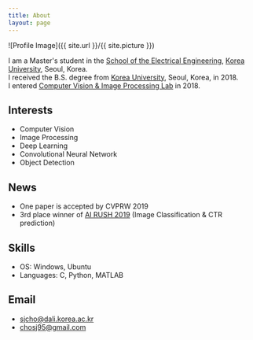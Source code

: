 ```yaml
---
title: About
layout: page
---
```

![Profile Image]({{ site.url }}/{{ site.picture }})

I am a Master's student in the [School of the Electrical Engineering](https://ee.korea.ac.kr), [Korea University](http://korea.ac.kr/), Seoul, Korea.   
I received the B.S. degree from  [Korea University](http://korea.ac.kr/), Seoul, Korea, in 2018.  
I entered [Computer Vision & Image Processing Lab](https://dali.korea.ac.kr/) in 2018.

## Interests

- Computer Vision
- Image Processing
- Deep Learning
- Convolutional Neural Network
- Object Detection

## News

- One paper is accepted by CVPRW 2019
- 3rd place winner of [AI RUSH 2019](https://ai-rush.com) (Image Classification & CTR prediction)

## Skills

- OS: Windows, Ubuntu
- Languages: C, Python, MATLAB

## Email

- sjcho@dali.korea.ac.kr
- chosj95@gmail.com
